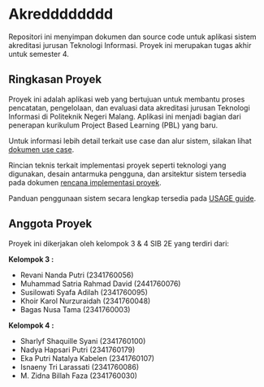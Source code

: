 # Akredddddddd

Repositori ini menyimpan dokumen dan source code untuk aplikasi sistem akreditasi jurusan Teknologi Informasi. Proyek ini merupakan tugas akhir untuk semester 4.

## Ringkasan Proyek

Proyek ini adalah aplikasi web yang bertujuan untuk membantu proses pencatatan, pengelolaan, dan evaluasi data akreditasi jurusan Teknologi Informasi di Politeknik Negeri Malang. Aplikasi ini menjadi bagian dari penerapan kurikulum Project Based Learning (PBL) yang baru.

Untuk informasi lebih detail terkait use case dan alur sistem, silakan lihat [dokumen use case](documents/dokuem-use-case.pdf).

Rincian teknis terkait implementasi proyek seperti teknologi yang digunakan, desain antarmuka pengguna, dan arsitektur sistem tersedia pada dokumen [rencana implementasi proyek](documents/[KEL%XX-SIB2E]%20-%20SISTEM%20AKREDITASI%20JURUSAN.pdf).

Panduan penggunaan sistem secara lengkap tersedia pada [USAGE guide](documents/USAGE.md).

## Anggota Proyek
Proyek ini dikerjakan oleh kelompok 3 & 4 SIB 2E yang terdiri dari:

**Kelompok 3 :**
- Revani Nanda Putri (2341760056)
- ⁠Muhammad Satria Rahmad David (2441760076)
- Susilowati Syafa Adilah (2341760095)
- Khoir Karol Nurzuraidah (2341760048)
- Bagas Nusa Tama (2341760003)

**Kelompok 4 :**
- Sharlyf Shaquille Syani (2341760100)
- Nadya Hapsari Putri (2341760179)
- Eka Putri Natalya Kabelen (2341760107)
- Isnaeny Tri Larassati (2341760086)
- M. Zidna Billah Faza (2341760030)
